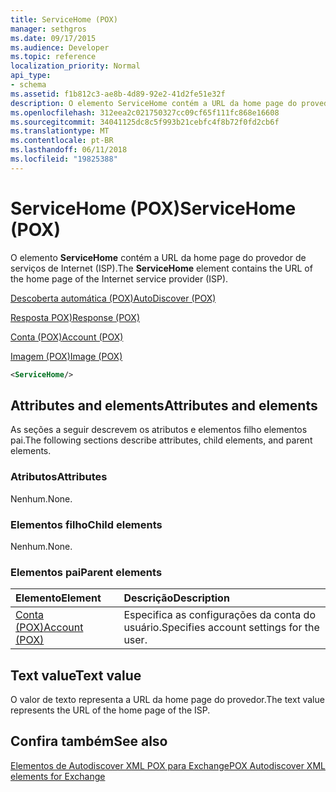 ```yaml
---
title: ServiceHome (POX)
manager: sethgros
ms.date: 09/17/2015
ms.audience: Developer
ms.topic: reference
localization_priority: Normal
api_type:
- schema
ms.assetid: f1b812c3-ae8b-4d89-92e2-41d2fe51e32f
description: O elemento ServiceHome contém a URL da home page do provedor de serviços de Internet (ISP).
ms.openlocfilehash: 312eea2c021750327cc09cf65f111fc868e16608
ms.sourcegitcommit: 34041125dc8c5f993b21cebfc4f8b72f0fd2cb6f
ms.translationtype: MT
ms.contentlocale: pt-BR
ms.lasthandoff: 06/11/2018
ms.locfileid: "19825388"
---
```

# <a name="servicehome-pox"></a><span data-ttu-id="63ade-103">ServiceHome (POX)</span><span class="sxs-lookup"><span data-stu-id="63ade-103">ServiceHome (POX)</span></span>

<span data-ttu-id="63ade-104">O elemento **ServiceHome** contém a URL da home page do provedor de serviços de Internet (ISP).</span><span class="sxs-lookup"><span data-stu-id="63ade-104">The **ServiceHome** element contains the URL of the home page of the Internet service provider (ISP).</span></span> 
  
[<span data-ttu-id="63ade-105">Descoberta automática (POX)</span><span class="sxs-lookup"><span data-stu-id="63ade-105">AutoDiscover (POX)</span></span>](autodiscover-pox.md)
  
[<span data-ttu-id="63ade-106">Resposta POX)</span><span class="sxs-lookup"><span data-stu-id="63ade-106">Response (POX)</span></span>](response-pox.md)
  
[<span data-ttu-id="63ade-107">Conta (POX)</span><span class="sxs-lookup"><span data-stu-id="63ade-107">Account (POX)</span></span>](account-pox.md)
  
[<span data-ttu-id="63ade-108">Imagem (POX)</span><span class="sxs-lookup"><span data-stu-id="63ade-108">Image (POX)</span></span>](image-pox.md)
  
```xml
<ServiceHome/>
```

## <a name="attributes-and-elements"></a><span data-ttu-id="63ade-109">Attributes and elements</span><span class="sxs-lookup"><span data-stu-id="63ade-109">Attributes and elements</span></span>

<span data-ttu-id="63ade-110">As seções a seguir descrevem os atributos e elementos filho elementos pai.</span><span class="sxs-lookup"><span data-stu-id="63ade-110">The following sections describe attributes, child elements, and parent elements.</span></span>
  
### <a name="attributes"></a><span data-ttu-id="63ade-111">Atributos</span><span class="sxs-lookup"><span data-stu-id="63ade-111">Attributes</span></span>

<span data-ttu-id="63ade-112">Nenhum.</span><span class="sxs-lookup"><span data-stu-id="63ade-112">None.</span></span>
  
### <a name="child-elements"></a><span data-ttu-id="63ade-113">Elementos filho</span><span class="sxs-lookup"><span data-stu-id="63ade-113">Child elements</span></span>

<span data-ttu-id="63ade-114">Nenhum.</span><span class="sxs-lookup"><span data-stu-id="63ade-114">None.</span></span>
  
### <a name="parent-elements"></a><span data-ttu-id="63ade-115">Elementos pai</span><span class="sxs-lookup"><span data-stu-id="63ade-115">Parent elements</span></span>

|<span data-ttu-id="63ade-116">**Elemento**</span><span class="sxs-lookup"><span data-stu-id="63ade-116">**Element**</span></span>|<span data-ttu-id="63ade-117">**Descrição**</span><span class="sxs-lookup"><span data-stu-id="63ade-117">**Description**</span></span>|
|:-----|:-----|
|[<span data-ttu-id="63ade-118">Conta (POX)</span><span class="sxs-lookup"><span data-stu-id="63ade-118">Account (POX)</span></span>](account-pox.md) <br/> |<span data-ttu-id="63ade-119">Especifica as configurações da conta do usuário.</span><span class="sxs-lookup"><span data-stu-id="63ade-119">Specifies account settings for the user.</span></span>  <br/> |
   
## <a name="text-value"></a><span data-ttu-id="63ade-120">Text value</span><span class="sxs-lookup"><span data-stu-id="63ade-120">Text value</span></span>

<span data-ttu-id="63ade-121">O valor de texto representa a URL da home page do provedor.</span><span class="sxs-lookup"><span data-stu-id="63ade-121">The text value represents the URL of the home page of the ISP.</span></span>
  
## <a name="see-also"></a><span data-ttu-id="63ade-122">Confira também</span><span class="sxs-lookup"><span data-stu-id="63ade-122">See also</span></span>



[<span data-ttu-id="63ade-123">Elementos de Autodiscover XML POX para Exchange</span><span class="sxs-lookup"><span data-stu-id="63ade-123">POX Autodiscover XML elements for Exchange</span></span>](pox-autodiscover-xml-elements-for-exchange.md)

